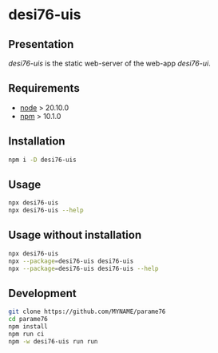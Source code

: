 desi76-uis
==========


Presentation
------------

*desi76-uis* is the static web-server of the web-app *desi76-ui*.


Requirements
------------

- [node](https://nodejs.org) > 20.10.0
- [npm](https://docs.npmjs.com/cli) > 10.1.0


Installation
------------

```bash
npm i -D desi76-uis
```


Usage
-----

```bash
npx desi76-uis
npx desi76-uis --help
```


Usage without installation
--------------------------

```bash
npx desi76-uis
npx --package=desi76-uis desi76-uis
npx --package=desi76-uis desi76-uis --help
```


Development
-----------

```bash
git clone https://github.com/MYNAME/parame76
cd parame76
npm install
npm run ci
npm -w desi76-uis run run
```

